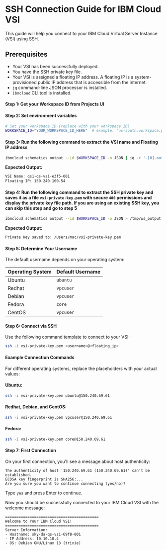 # SSH Connection Guide for IBM Cloud VSI

This guide will help you connect to your IBM Cloud Virtual Server Instance (VSI) using SSH.

## Prerequisites

- Your VSI has been successfully deployed.
- You have the SSH private key file.
- Your VSI is assigned a floating IP address. A floating IP is a system-provisioned public IP address that is accessible from the internet.
- `jq` command-line JSON processor is installed.
- `ibmcloud` CLI tool is installed.

#### Step 1:  Get your Workspace ID from Projects UI

#### Step 2: Set environment variables

```bash
# Set your workspace ID (replace with your workspace ID)
WORKSPACE_ID="YOUR_WORKSPACE_ID_HERE"  # example: "us-south.workspace.projects-service.8f617fb9"
  ```

#### Step 3: Run the following command to extract the VSI name and Floating IP address

```bash
ibmcloud schematics output --id $WORKSPACE_ID -o JSON | jq -r '.[0].output_values[] | select(.fip_list) | .fip_list.value[0] | "VSI Name: \(.name)\nFloating IP: \(.floating_ip)"'
```

**Expected Output:**
```bash
VSI Name: qs1-qs-vsi-e3f5-001
Floating IP: 150.240.160.54
```

#### Step 4: Run the following command to extract the SSH private key and saves it as a file `vsi-private-key.pem` with secure `400` permissions and display the private key file path. If you are using an existing SSH key, you can skip this step and go to step 5

```bash
ibmcloud schematics output --id $WORKSPACE_ID -o JSON > /tmp/ws_output.json && KEY_FILE="vsi-private-key.pem" && jq -r '.[0].output_values[] | select(.ssh_private_key) | .ssh_private_key.value' /tmp/ws_output.json > "$KEY_FILE" && chmod 400 "$KEY_FILE" && echo "Private Key saved to: $(pwd)/$KEY_FILE" && rm /tmp/ws_output.json
```

**Expected Output:**
```bash
Private Key saved to: /Users/mac/vsi-private-key.pem
```

#### Step 5: Determine Your Username

The default username depends on your operating system:

| Operating System | Default Username |
|-----------------|------------------|
| Ubuntu | `ubuntu` |
| Redhat | `vpcuser` |
| Debian | `vpcuser` |
| Fedora | `core` |
| CentOS | `vpcuser` |

#### Step 6: Connect via SSH

Use the following command template to connect to your VSI:

```bash
ssh -i vsi-private-key.pem <username>@<floating_ip>
```

#### Example Connection Commands

For different operating systems, replace the placeholders with your actual values:

#### Ubuntu:
```bash
ssh -i vsi-private-key.pem ubuntu@150.240.69.61
```

#### Redhat, Debian, and CentOS:
```bash
ssh -i vsi-private-key.pem vpcuser@150.240.69.61
```

#### Fedora:
```bash
ssh -i vsi-private-key.pem core@150.240.69.61
```

#### Step 7: First Connection

On your first connection, you'll see a message about host authenticity:

```
The authenticity of host '150.240.69.61 (150.240.69.61)' can't be established.
ECDSA key fingerprint is SHA256:...
Are you sure you want to continue connecting (yes/no)?
```

Type `yes` and press Enter to continue.

Now you should be successfully connected to your IBM Cloud VSI with the welcome message:

```
==========================================
Welcome to Your IBM Cloud VSI!
==========================================
Server Information:
- Hostname: sky-da-qs-vsi-69f8-001
- IP Address: 10.10.10.4
- OS: Debian GNU/Linux 13 (trixie)

```
